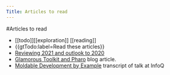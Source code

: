 ---Title: Articles to read---#Articles to read- [[todo]][[exploration]]  [[reading]]- {{gtTodo:label=Read these articles}}- [Reviewing 2021 and outlook to 2020](https://feenk.slack.com/files/T3JJPKU7K/F02TD8UCQR0?origin_team=T3JJPKU7K)- [Glamorous Toolkit and Pharo](https://lepiter.io/feenk/glamorous-toolkit-and-pharo-9q25tavxwfq6z1drwvegd5u9o/) blog article.- [Moldable Development by Example](https://www.infoq.com/presentations/moldable-development/?utm_campaign=infoq_content&utm_source=twitter&utm_medium=feed&utm_term=development) transcript of talk at InfoQ